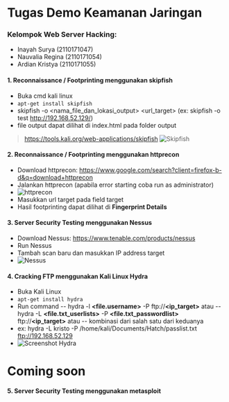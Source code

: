 # Tugas Demo Keamanan Jaringan
### Kelompok **Web Server Hacking**:
- Inayah Surya (2110171047)
- Nauvalia Regina (2110171054)
- Ardian Kristya (2110171055)

#### 1. Reconnaissance / Footprinting menggunakan skipfish
- Buka cmd kali linux
- `apt-get install skipfish`
- skipfish -o <nama_file_dan_lokasi_output> <url_target> (ex: skipfish -o test http://192.168.52.129/)
- file output dapat dilihat di index.html pada folder output
> https://tools.kali.org/web-applications/skipfish
![Skipfish](https://i.ytimg.com/vi/parEtY4ncCg/maxresdefault.jpg)

#### 2. Reconnaissance / Footprinting menggunakan httprecon
- Download httprecon: https://www.google.com/search?client=firefox-b-d&q=download+httprecon
- Jalankan httprecon (apabila error starting coba run as administrator)
- ![httprecon](https://www.computec.ch/projekte/httprecon/introduction/screenshot.png)
- Masukkan url target pada field target
- Hasil footprinting dapat dilihat di **Fingerprint Details**

#### 3. Server Security Testing menggunakan Nessus
- Download Nessus: https://www.tenable.com/products/nessus
- Run Nessus
- Tambah scan baru dan masukkan IP address target
- ![Nessus](https://www.tenable.com/sites/all/themes/tenablefourteen/img/nessus/nessus-live-results_large.png)

#### 4. Cracking FTP menggunakan Kali Linux Hydra
- Buka Kali Linux
- `apt-get install hydra`
- Run command 
-- hydra -l **<file.username>** -P **<password>** ftp://**<ip_target>** atau
-- hydra -L **<file.txt_userlists>** -P **<file.txt_passwordlist>** ftp://**<ip_target>** atau 
-- kombinasi dari salah satu dari keduanya
- ex: hydra -L kristo -P /home/kali/Documents/Hatch/passlist.txt ftp://192.168.52.129
- ![Screenshot Hydra](http://ardiankristo.it.student.pens.ac.id/folder/Screenshot%202020-11-24%20183404.png)

# Coming soon
#### 5. Server Security Testing menggunakan metasploit
